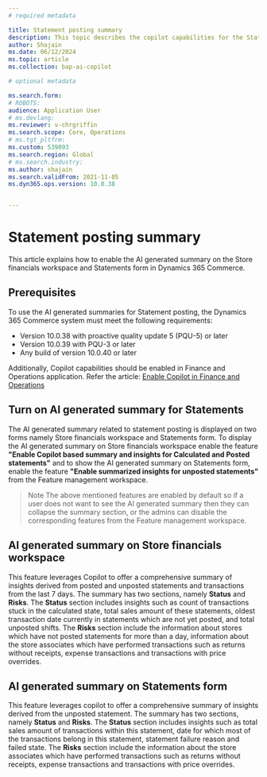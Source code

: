```yaml
---
# required metadata

title: Statement posting summary
description: This topic describes the copilot capabilities for the Statement posting process.
author: Shajain
ms.date: 06/12/2024
ms.topic: article
ms.collection: bap-ai-copilot

# optional metadata

ms.search.form:  
# ROBOTS: 
audience: Application User
# ms.devlang: 
ms.reviewer: v-chrgriffin
ms.search.scope: Core, Operations
# ms.tgt_pltfrm: 
ms.custom: 539093
ms.search.region: Global
# ms.search.industry: 
ms.author: shajain
ms.search.validFrom: 2021-11-05
ms.dyn365.ops.version: 10.0.38


---
```


# Statement posting summary
This article explains how to enable the AI generated summary on the Store financials workspace and Statements form in Dynamics 365 Commerce.

## Prerequisites

To use the AI generated summaries for Statement posting, the Dynamics 365 Commerce system must meet the following requirements:
- Version 10.0.38 with proactive quality update 5 (PQU-5) or later
- Version 10.0.39 with PQU-3 or later
- Any build of version 10.0.40 or later

Additionally, Copilot capabilities should be enabled in Finance and Operations application. Refer the article:
[Enable Copilot in Finance and Operations](https://learn.microsoft.com/en-us/dynamics365/fin-ops-core/dev-itpro/copilot/enable-copilot)


## Turn on AI generated summary for Statements
The AI generated summary related to statement posting is displayed on two forms namely Store financials workspace and Statements form. To display the AI generated summary on Store financials workspace enable the feature **"Enable Copilot based summary and insights for Calculated and Posted statements"** and to show the AI generated summary on Statements form, enable the feature **"Enable summarized insights for unposted statements"** from the Feature management workspace.
> Note
> The above mentioned features are enabled by default so if a user does not want to see the AI generated summary then they can collapse the summary section, or the admins can disable the corresponding features from the Feature management workspace.

## AI generated summary on Store financials workspace
This feature leverages Copilot to offer a comprehensive summary of insights derived from posted and unposted statements and transactions from the last 7 days. The summary has two sections, namely **Status** and **Risks**.
The **Status** section includes insights such as count of transactions stuck in the calculated state, total sales amount of these statements, oldest transaction date currently in statements which are not yet posted, and total unposted shifts. The **Risks** section include the information about stores which have not posted statements for more than a day, information about the store associates which have performed transactions such as returns without receipts, expense transactions and transactions with price overrides. 

## AI generated summary on Statements form

This feature leverages copilot to offer a comprehensive summary of insights derived from the unposted statement. 
The summary has two sections, namely **Status** and **Risks**. The **Status** section includes insights such as total sales amount of transactions within this statement, date for which most of the transactions belong in this statement, statement failure reason and failed state.  The **Risks** section include the information about the store associates which have performed transactions such as returns without receipts, expense transactions and transactions with price overrides. 


